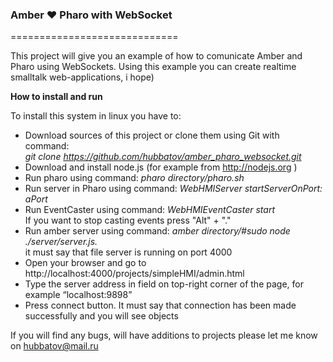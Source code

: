 <h3>Amber ❤ Pharo with WebSocket</h3>

=============================

This project will give you an example of how to comunicate Amber and Pharo using WebSockets. 
Using this example you can create realtime smalltalk web-applications, i hope)

<b>How to install and run</b>

To install this system in linux you have to:<br>
-  Download sources of this project or clone them using Git with command:<br>
<i>git clone https://github.com/hubbatov/amber_pharo_websocket.git </i><br>
-	Download and install node.js (for example from http://nodejs.org ) <br>
-	Run pharo using command: <i>pharo directory/pharo.sh </i><br>
-	Run server in Pharo using command: <i>WebHMIServer startServerOnPort: aPort </i><br>
- Run EventCaster using command: <i>WebHMIEventCaster start</i><br>
If you want to stop casting events press "Alt" + "."<br>
-	Run amber server using command: <i>amber directory/#sudo node ./server/server.js. </i><br>
it must say that file server is running on port 4000<br>
-	Open your browser and go to http://localhost:4000/projects/simpleHMI/admin.html<br>
-	Type the server address in field on top-right corner of the page, for example “localhost:9898”<br>
-	Press connect button. It must say that connection has been made successfully and you will see objects <br>


If you will find any bugs, will have additions to projects please let me know on hubbatov@mail.ru